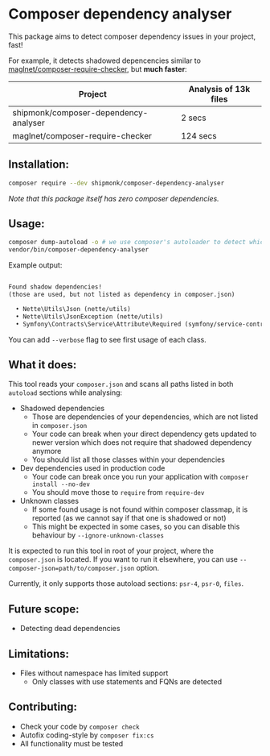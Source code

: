 # Composer dependency analyser

This package aims to detect composer dependency issues in your project, fast!

For example, it detects shadowed depencencies similar to [maglnet/composer-require-checker](https://github.com/maglnet/ComposerRequireChecker), but **much faster**:

| Project                               | Analysis of 13k files |
|---------------------------------------|-----------------------|
| shipmonk/composer-dependency-analyser | 2 secs                |
| maglnet/composer-require-checker      | 124 secs              |

## Installation:

```sh
composer require --dev shipmonk/composer-dependency-analyser
```

*Note that this package itself has zero composer dependencies.*

## Usage:

```sh
composer dump-autoload -o # we use composer's autoloader to detect which class belongs to which package
vendor/bin/composer-dependency-analyser
```

Example output:
```txt

Found shadow dependencies!
(those are used, but not listed as dependency in composer.json)

  • Nette\Utils\Json (nette/utils)
  • Nette\Utils\JsonException (nette/utils)
  • Symfony\Contracts\Service\Attribute\Required (symfony/service-contracts)

```

You can add `--verbose` flag to see first usage of each class.

## What it does:
This tool reads your `composer.json` and scans all paths listed in both `autoload` sections while analysing:

- Shadowed dependencies
  - Those are dependencies of your dependencies, which are not listed in `composer.json`
  - Your code can break when your direct dependency gets updated to newer version which does not require that shadowed dependency anymore
  - You should list all those classes within your dependencies
- Dev dependencies used in production code
  - Your code can break once you run your application with `composer install --no-dev`
  - You should move those to `require` from `require-dev`
- Unknown classes
  - If some found usage is not found within composer classmap, it is reported (as we cannot say if that one is shadowed or not)
  - This might be expected in some cases, so you can disable this behaviour by `--ignore-unknown-classes`

It is expected to run this tool in root of your project, where the `composer.json` is located.
If you want to run it elsewhere, you can use `--composer-json=path/to/composer.json` option.

Currently, it only supports those autoload sections: `psr-4`, `psr-0`, `files`.

## Future scope:
- Detecting dead dependencies

## Limitations:
- Files without namespace has limited support
  - Only classes with use statements and FQNs are detected

## Contributing:
- Check your code by `composer check`
- Autofix coding-style by `composer fix:cs`
- All functionality must be tested
